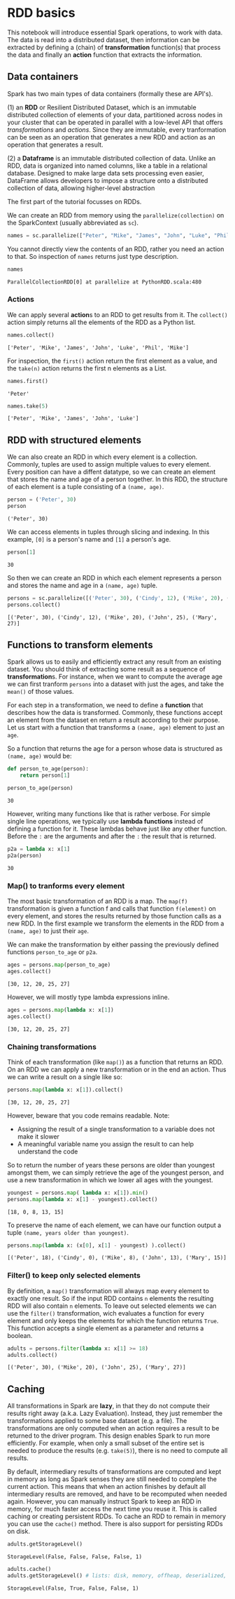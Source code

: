 
# RDD basics

This notebook will introduce essential Spark operations, to work with data. The data is read into a distributed dataset, then information can be extracted by defining a (chain) of **transformation** function(s) that process the data and finally an **action** function that extracts the information.    

## Data containers

Spark has two main types of data containers (formally these are API's).

(1) an **RDD** or Resilient Distributed Dataset, which is an immutable distributed collection of elements of your data, partitioned across nodes in your cluster that can be operated in parallel with a low-level API that offers *transformations* and *actions*. Since they are immutable, every tranformation can be seen as an operation that generates a new RDD and action as an operation that generates a result. 

(2) a **Dataframe** is an immutable distributed collection of data. Unlike an RDD, data is organized into named columns, like a table in a relational database. Designed to make large data sets processing even easier, DataFrame allows developers to impose a structure onto a distributed collection of data, allowing higher-level abstraction

The first part of the tutorial focusses on RDDs.

We can create an RDD from memory using the `parallelize(collection)` on the SparkContext (usually abbreviated as `sc`).


```python
names = sc.parallelize(["Peter", "Mike", "James", "John", "Luke", "Phil", "Mike"])
```

You cannot directly view the contents of an RDD, rather you need an action to that. So inspection of `names` returns just type description.


```python
names
```




    ParallelCollectionRDD[0] at parallelize at PythonRDD.scala:480



### Actions

We can apply several **action**s to an RDD to get results from it. The `collect()` action simply returns all the elements of the RDD as a Python list.


```python
names.collect()
```




    ['Peter', 'Mike', 'James', 'John', 'Luke', 'Phil', 'Mike']



For inspection, the `first()` action return the first element as a value, and the `take(n)` action returns the first n elements as a List.


```python
names.first()
```




    'Peter'




```python
names.take(5)
```




    ['Peter', 'Mike', 'James', 'John', 'Luke']



## RDD with structured elements

We can also create an RDD in which every element is a collection. Commonly, tuples are used to assign multiple values to every element. Every position can have a diffent datatype, so we can create an element that stores the name and age of a person together. In this RDD, the structure of each element is a tuple consisting of a `(name, age)`.


```python
person = ('Peter', 30)
person
```




    ('Peter', 30)



 We can access elements in tuples through slicing and indexing. In this example, `[0]` is a person's name and `[1]` a person's age.


```python
person[1]
```




    30



So then we can create an RDD in which each element represents a person and stores the name and age in a `(name, age)` tuple.


```python
persons = sc.parallelize([('Peter', 30), ('Cindy', 12), ('Mike', 20), ('John', 25), ('Mary', 27)])
persons.collect()
```




    [('Peter', 30), ('Cindy', 12), ('Mike', 20), ('John', 25), ('Mary', 27)]



## Functions to transform elements

Spark allows us to easily and efficiently extract any result from an existing dataset. You should think of extracting some result as a sequence of **transformation**s. For instance, when we want to compute the average age we can first tranform `persons` into a dataset with just the ages, and take the `mean()` of those values. 

For each step in a transformation, we need to define a **function** that describes how the data is transformed. Commonly, these functions accept an element from the dataset en return a result according to their purpose. Let us start with a function that transforms a `(name, age)` element to just an `age`.

So a function that returns the age for a person whose data is structured as `(name, age)` would be:


```python
def person_to_age(person):
    return person[1]

person_to_age(person)
```




    30



However, writing many functions like that is rather verbose. For simple single line operations, we typically use **lambda functions** instead of defining a function for it. These lambdas behave just like any other function. Before the `:` are the arguments and after the `:` the result that is returned.


```python
p2a = lambda x: x[1]
p2a(person)
```




    30



### Map() to tranforms every element

The most basic transformation of an RDD is a map. The `map(f)` transformation is given a function f and calls that function `f(element)` on every element, and stores the results returned by those function calls as a new RDD. In the first example we transform the elements in the RDD from a `(name, age)` to just their `age`. 

We can make the transformation by either passing the previously defined functions `person_to_age` or `p2a`.


```python
ages = persons.map(person_to_age)
ages.collect()
```




    [30, 12, 20, 25, 27]



However, we will mostly type lambda expressions inline.


```python
ages = persons.map(lambda x: x[1])
ages.collect()
```




    [30, 12, 20, 25, 27]



### Chaining transformations

Think of each transformation (like `map()`) as a function that returns an RDD. On an RDD we can apply a new transformation or in the end an action. Thus we can write a result on a single like so:


```python
persons.map(lambda x: x[1]).collect()
```




    [30, 12, 20, 25, 27]



However, beware that you code remains readable. Note:
- Assigning the result of a single transformation to a variable does not make it slower
- A meaningful variable name you assign the result to can help understand the code

So to return the number of years these persons are older than youngest amongst them, we can simply retrieve the age of the youngest person, and use a new transformation in which we lower all ages with the youngest.


```python
youngest = persons.map( lambda x: x[1]).min()
persons.map(lambda x: x[1] - youngest).collect()
```




    [18, 0, 8, 13, 15]



To preserve the name of each element, we can have our function output a tuple `(name, years older than youngest)`.


```python
persons.map(lambda x: (x[0], x[1] - youngest) ).collect()
```




    [('Peter', 18), ('Cindy', 0), ('Mike', 8), ('John', 13), ('Mary', 15)]



### Filter() to keep only selected elements

By definition, a `map()` transformation will always map every element to exactly one result. So if the input RDD contains `n` elements the resulting RDD will also contain `n` elements. To leave out selected elements we can use the `filter()` transformation, wich evaluates a function for every element and only keeps the elements for which the function returns `True`. This function accepts a single element as a parameter and returns a boolean.


```python
adults = persons.filter(lambda x: x[1] >= 18)
adults.collect()
```




    [('Peter', 30), ('Mike', 20), ('John', 25), ('Mary', 27)]



## Caching

All transformations in Spark are **lazy**, in that they do not compute their results right away (a.k.a. Lazy Evaluation). Instead, they just remember the transformations applied to some base dataset (e.g. a file). The transformations are only computed when an action requires a result to be returned to the driver program. This design enables Spark to run more efficiently. For example, when only a small subset of the entire set is needed to produce the results (e.g. `take(5)`), there is no need to compute all results.

By default, intermediary results of transformations are computed and kept in memory as long as Spark senses they are still needed to complete the current action. This means that when an action finishes by default all intermediary results are removed, and have to be recomputed when needed again. However, you can manually instruct Spark to keep an RDD in memory, for much faster access the next time you reuse it. This is called caching or creating persistent RDDs. To cache an RDD to remain in memory you can use the `cache()` method. There is also support for persisting RDDs on disk.


```python
adults.getStorageLevel()
```




    StorageLevel(False, False, False, False, 1)




```python
adults.cache()
adults.getStorageLevel() # lists: disk, memory, offheap, deserialized, #replications
```




    StorageLevel(False, True, False, False, 1)




```python

```
